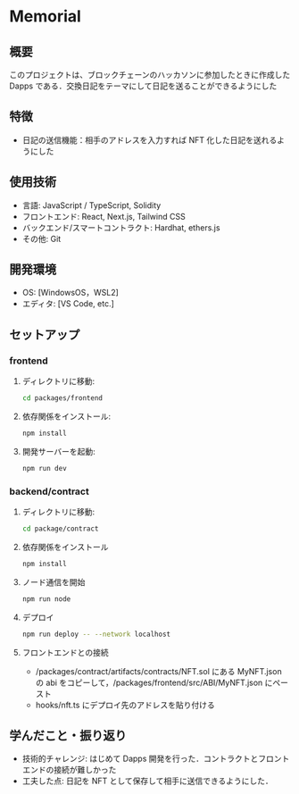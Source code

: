 # Memorial

## 概要

このプロジェクトは、ブロックチェーンのハッカソンに参加したときに作成した Dapps である．交換日記をテーマにして日記を送ることができるようにした

## 特徴

- 日記の送信機能：相手のアドレスを入力すれば NFT 化した日記を送れるようにした

## 使用技術

- 言語: JavaScript / TypeScript, Solidity
- フロントエンド: React, Next.js, Tailwind CSS
- バックエンド/スマートコントラクト: Hardhat, ethers.js
- その他: Git

## 開発環境

- OS: [WindowsOS，WSL2]
- エディタ: [VS Code, etc.]

## セットアップ

### frontend

1. ディレクトリに移動:
   ```bash
   cd packages/frontend
   ```
2. 依存関係をインストール:
   ```bash
   npm install
   ```
3. 開発サーバーを起動:
   ```bash
   npm run dev
   ```

### backend/contract

1. ディレクトリに移動:

   ```bash
   cd package/contract
   ```

2. 依存関係をインストール

   ```bash
   npm install
   ```

3. ノード通信を開始

   ```bash
   npm run node
   ```

4. デプロイ

   ```bash
   npm run deploy -- --network localhost
   ```

5. フロントエンドとの接続
   - /packages/contract/artifacts/contracts/NFT.sol にある MyNFT.json の abi をコピーして，/packages/frontend/src/ABI/MyNFT.json にペースト
   - hooks/nft.ts にデプロイ先のアドレスを貼り付ける

## 学んだこと・振り返り

- 技術的チャレンジ: はじめて Dapps 開発を行った．コントラクトとフロントエンドの接続が難しかった
- 工夫した点: 日記を NFT として保存して相手に送信できるようにした．
